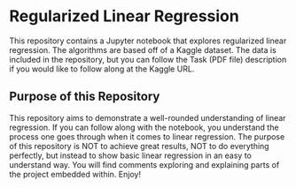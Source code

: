# Regularized Linear Regression

This repository contains a Jupyter notebook that explores regularized linear regression. The algorithms are based off of a Kaggle dataset.
The data is included in the repository, but you can follow the Task (PDF file) description if you would like to follow along at the Kaggle
URL. 

## Purpose of this Repository

This repository aims to demonstrate a well-rounded understanding of linear regression. If you can follow along with the notebook, you
understand the process one goes through when it comes to linear regression. The purpose of this repository is NOT to achieve great results,
NOT to do everything perfectly, but instead to show basic linear regression in an easy to understand way. You will find comments exploring
and explaining parts of the project embedded within. Enjoy!
